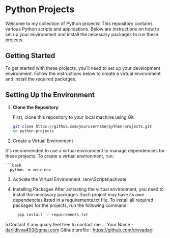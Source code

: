 # Python Projects

Welcome to my collection of Python projects! This repository contains various Python scripts and applications.
Below are instructions on how to set up your environment and install the necessary packages to run these projects.

## Getting Started

To get started with these projects, you'll need to set up your development environment. Follow the instructions below to create a virtual environment and install the required packages.

## Setting Up the Environment

1. **Clone the Repository**

   First, clone this repository to your local machine using Git.

   ```bash
   git clone https://github.com/yourusername/python-projects.git
   cd python-projects

2. Create a Virtual Environment

It's recommended to use a virtual environment to manage dependencies for these projects. To create a virtual environment, run:

    ```bash
      python -m venv env

3. Activate the Virtual Environment
   .\env\Scripts\activate

4. Installing Packages
After activating the virtual environment, you need to install the necessary packages.
Each project may have its own dependencies listed in a requirements.txt file.
To install all required packages for the projects, run the following command:
    ```bash
      pip install -r requirements.txt


5.Contact  if any quary feel free to contact me ...
Your Name - darjidivya403@gmai.com
Github profile : https://github.com/divyadarji
